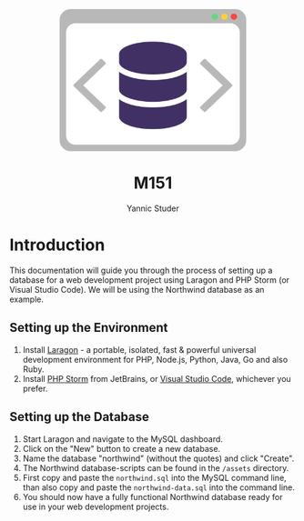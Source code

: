 <p align="center">
   <img align="center" src="./assets/svg/logo.svg" height="250px">
</p>
<h1 align="center">
   M151
</h1>
<p align="center">
   Yannic Studer
</p>

# Introduction

This documentation will guide you through the process of setting up a database for a web development project using Laragon and PHP Storm (or Visual Studio Code). We will be using the Northwind database as an example.

## Setting up the Environment

1. Install [Laragon](https://laragon.org/) - a portable, isolated, fast & powerful universal development environment for PHP, Node.js, Python, Java, Go and also Ruby.
2. Install [PHP Storm](https://www.jetbrains.com/phpstorm/) from JetBrains, or [Visual Studio Code](https://code.visualstudio.com/), whichever you prefer.

## Setting up the Database

1. Start Laragon and navigate to the MySQL dashboard.
2. Click on the "New" button to create a new database.
3. Name the database "northwind" (without the quotes) and click "Create".
4. The Northwind database-scripts can be found in the `/assets` directory.
5. First copy and paste the `northwind.sql` into the MySQL command line, than also copy and paste the `northwind-data.sql` into the command line.
6. You should now have a fully functional Northwind database ready for use in your web development projects.
